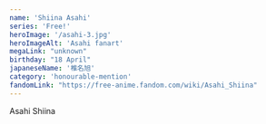 ```yaml
---
name: 'Shiina Asahi'
series: 'Free!'
heroImage: '/asahi-3.jpg'
heroImageAlt: 'Asahi fanart'
megaLink: "unknown"
birthday: "18 April"
japaneseName: '椎名旭'
category: 'honourable-mention'
fandomLink: "https://free-anime.fandom.com/wiki/Asahi_Shiina"
---
```

Asahi Shiina 